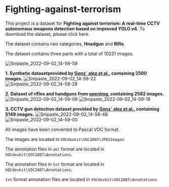 # Fighting-against-terrorism

This project is a dataset for **Fighting against terrorism: A real-time CCTV autonomous weapons detection based on improved YOLO v4**.
To download the dataset, please click here.

The dataset contains two categories, **Hnadgun** and **Rifle**.

The dataset contains three parts with a total of 10231 images.

 ![Snipaste_2022-09-02_14-56-59](https://user-images.githubusercontent.com/51520993/188077222-f9bb0717-a823-4be4-b458-d1a2510c8764.png)



**1. Synthetic datasetprovided by [Gonz´ alez et al.](https://github.com/Deepknowledge-US/US-Real-time-gun-detection-in-CCTV-An-open-problem-dataset), containing 2500 images.**
![Snipaste_2022-09-02_14-58-22](https://user-images.githubusercontent.com/51520993/188077465-cc221732-4cfc-4599-b4b0-ac7618769832.png)
![Snipaste_2022-09-02_14-58-29](https://user-images.githubusercontent.com/51520993/188077491-06376d5d-00c3-4bec-8e25-7f9e61c98777.png)

**2. Dataset of rifles and handguns from [openimg](https://storage.googleapis.com/openimages/web/factsfigures.html), containing 2582 images.**
![Snipaste_2022-09-02_14-59-09](https://user-images.githubusercontent.com/51520993/188077588-fd45d19e-e888-4d2d-8e5a-d01a66db449e.png)
![Snipaste_2022-09-02_14-59-18](https://user-images.githubusercontent.com/51520993/188077609-950db2d1-9d80-4ecf-b803-ef09b1ed65d3.png)

**3. CCTV gun detection dataset provided by [Gonz´ alez et al.](https://github.com/Deepknowledge-US/US-Real-time-gun-detection-in-CCTV-An-open-problem-dataset), containing 5149 images.**
![Snipaste_2022-09-02_14-58-48](https://user-images.githubusercontent.com/51520993/188077530-993dc808-d466-4b63-8673-006168d674d3.png)
![Snipaste_2022-09-02_14-59-00](https://user-images.githubusercontent.com/51520993/188077556-bdb3dece-8f39-4c62-a793-7596b4b6969f.png)


All images have been converted to Pascal VOC format.

The images are located in `VOCdevkit\VOC2007\JPEGImages`.

The annotation files in `xml` format are located in `VOCdevkit\VOC2007\Annotations`.

The annotation files in `txt` format are located in `VOCdevkit\VOC2007\Annotations`.

`txt` format annotation files are located in `VOCdevkit\VOC2007\Annotations`.
